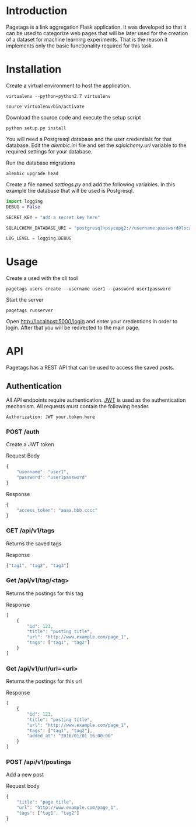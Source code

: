 # Introduction

Pagetags is a link aggregation Flask application. It was developed so that it
can be used to categorize web pages that will be later used for the creation of
a dataset for machine learning experiments. That is the reason it implements
only the basic functionality required for this task.

# Installation

Create a virtual environment to host the application.

```
virtualenv --python=python2.7 virtualenv

source virtualenv/bin/activate
```

Download the source code and execute the setup script

```
python setup.py install
```

You will need a Postgresql database and the user credentials for that database.
Edit the *alembic.ini* file and set the *sqlalchemy.url* variable to the required
settings for your database.

Run the database migrations

```
alembic upgrade head
```

Create a file named *settings.py* and add the following variables. In this
example the database that will be used is Postgresql.

```python
import logging
DEBUG = False

SECRET_KEY = "add a secret key here"

SQLALCHEMY_DATABASE_URI = "postgresql+psycopg2://username:password@localhost/pagetags"

LOG_LEVEL = logging.DEBUG
```

# Usage

Create a used with the cli tool

```
pagetags users create --username user1 --password user1password
```

Start the server

```
pagetags runserver
```

Open [http://localhost:5000/login](http://localhost:5000/login) and enter your credentions
in order to login. After that you will be redirected to the main page.

# API

Pagetags has a REST API that can be used to access the saved posts.

## Authentication

All API endpoints require authentication. [JWT](https://jwt.io/) is used as the
authentication mechanism. All requests must contain the following header.

```
Authorization: JWT your.token.here
```


### POST /auth

Create a JWT token

Request Body

```javascript
{
    "username": "user1",
    "password": "user1password"
}
```

Response
```javascript
{
    "access_token": "aaaa.bbb.cccc"
}
```

### GET /api/v1/tags

Returns the saved tags

Response

```javascript
["tag1", "tag2", "tag3"]
```

### Get /api/v1/tag/\<tag\>

Returns the postings for this tag

Response

```javascript
[
    {
        "id": 123,
        "title": "posting title",
        "url": "http://www.example.com/page_1",
        "tags": ["tag1", "tag2"]
    }
]
```

### Get /api/v1/url/url=\<url\>

Returns the postings for this url

Response

```javascript
[
    {
        "id": 123,
        "title": "posting title",
        "url": "http://www.example.com/page_1",
        "tags": ["tag1", "tag2"],
        "added_at": "2016/01/01 16:00:00"
    }
]
```

### POST /api/v1/postings

Add a new post

Request body

```javascript
{
    "title": "page title",
    "url": "http://www.example.com/page_1",
    "tags": ["tag1", "tag2"]
}
```
